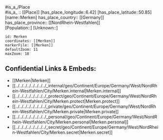 ﻿---
location: [50.85,6.42] 
mapzoom: [7,12] 
mapmarker: city 
type: City
tags:
- geo/City


SpocWebEntityId: 32425
isDeleted: false
confidential: public

---
#is_a_/Place  
#is_a_ :: [[Place]] 
[has_place_longitude::6.42] 
[has_place_latitude::50.85] 
[name::Merken] 
has_place_country:: [[Germany]]  
has_place_province:: [[NordRhein-Westfahlen]]  
[Population::] 
[Unknown::] 


```leaflet
id: Merken
coordinates: [[Merken]] 
markerFile: [[Merken]] 
defaultZoom: 11 
maxZoom: 18
```


## Confidential Links & Embeds: 
- [[Merken|Merken]]  
- [[../../../../../../../../_internal/geo/Continent/Europe/Germany/West/NordRhein-Westfahlen/City/Merken.internal|Merken.internal]] 
- [[../../../../../../../../_protect/geo/Continent/Europe/Germany/West/NordRhein-Westfahlen/City/Merken.protect|Merken.protect]] 
- [[../../../../../../../../_private/geo/Continent/Europe/Germany/West/NordRhein-Westfahlen/City/Merken.private|Merken.private]] 
- [[../../../../../../../../_personal/geo/Continent/Europe/Germany/West/NordRhein-Westfahlen/City/Merken.personal|Merken.personal]] 
- [[../../../../../../../../_secret/geo/Continent/Europe/Germany/West/NordRhein-Westfahlen/City/Merken.secret|Merken.secret]] 
